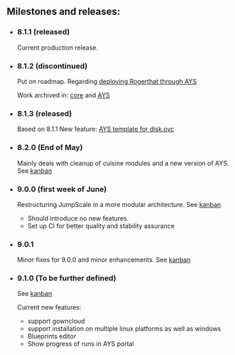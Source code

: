 ## Milestones and releases:
 * ### 8.1.1 (released)
   Current production release.
   
 * ### 8.1.2 (discontinued)
   Put on roadmap.
   Regarding [deploying Rogerthat through AYS](https://github.com/Jumpscale/ays_jumpscale8/issues/163)
   
   Work archived in: [core](https://github.com/Jumpscale/jumpscale_core8/releases/tag/archive_8.1.2) and [AYS](https://github.com/Jumpscale/ays_jumpscale8/releases/tag/archive_8.1.2)
   
 * ### 8.1.3 (released)
   Based on 8.1.1
   New feature: [AYS template for disk.ovc](https://github.com/Jumpscale/ays_jumpscale8/issues/231)
   
 * ### 8.2.0 (End of May)
   Mainly deals with cleanup of cuisine modules and a new version of AYS.
   See [kanban](https://waffle.io/Jumpscale/home?milestone=8.2.0)

 * ### 9.0.0 (first week of June)
   Restructuring JumpScale in a more modular architecture.
   See [kanban](https://waffle.io/Jumpscale/home?milestone=9.0.0)
    - Should introduce no new features.
    - Set up CI for better quality and stability assurance
   
 * ### 9.0.1
   Minor fixes for 9.0.0 and minor enhancements.
   See [kanban](https://waffle.io/Jumpscale/home?milestone=9.0.1)
 
 * ### 9.1.0 (To be further defined)
   See [kanban](https://waffle.io/Jumpscale/home?milestone=9.1.0)
   
   Current new features:
     - support gowncloud
     - support installation on multiple linux platforms as well as windows
     - Blueprints editor
     - Show progress of runs in AYS portal
     
